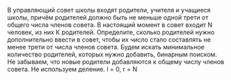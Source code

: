 В управляющий совет школы входят родители, учителя и учащиеся школы, причём родителей должно быть не меньше одной трети от общего числа членов совета. В настоящий момент в совет входит N человек, из них К родителей. Определите, сколько родителей нужно дополнительно ввести в совет, чтобы их число стало составлять не менее трети от числа членов совета.
Будем искать минимальное количество родителей, которых нужно добавить, бинарным поиском. Не забываем, что новые родители добавляются к общему числу членов совета. Не используем деление. l = 0, r = N
